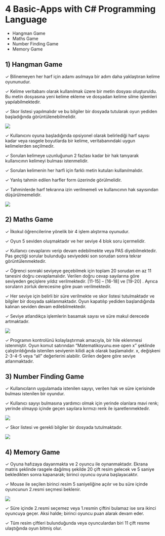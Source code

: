 # 4 Basic-Apps with C# Programming Language

- Hangman Game
- Maths Game
- Number Finding Game
- Memory Game


## 1) Hangman Game
✓ Bilinemeyen her harf için adamı asılmaya bir adım daha yaklaştıran kelime oyununudur.

✓ Kelime veritabanı olarak kullanılmak üzere bir metin dosyası oluşturuldu. Bu metin
dosyasına yeni kelime ekleme ve dosyadan kelime silme işlemleri yapılabilmektedir.

✓ Skor listesi yapılmalıdır ve bu bilgiler bir dosyada tutularak oyun yediden başladığında
görüntülenebilmelidir.

![](https://github.com/unalsemih/repo-images/blob/master/hangman-home.png?raw=true)

✓ Kullanıcını oyuna başladığında opsiyonel olarak belirlediği harf sayısı kadar veya
rasgele boyutlarda bir kelime, veritabanındaki uygun kelimelerden seçilmedir.

✓ Sorulan kelimeye uzunluğunun 2 fazlası kadar bir hak tanıyarak kullanıcının kelimeyi
bulması istenmelidir.

✓ Sorulan kelimenin her harfi için farklı metin kutuları kullanılmalıdır.

✓ Yanlış tahmin edilen harfler form üzerinde görülmelidir.

✓ Tahminlerde harf tekrarına izin verilmemeli ve kullanıcının hak sayısından
düşürülmemelidir.

![](https://github.com/unalsemih/repo-images/blob/master/hangman-game.png?raw=true)


## 2) Maths Game
✓ İlkokul öğrencilerine yönelik bir 4 işlem alıştırma oyunudur.

✓ Oyun 5 seviden oluşmaktadır ve her seviye 4 blok soru içermelidir.

✓ Kullanıcı cevaplarını verip devam edebilmekte veya PAS diyebilmektedir. Pas geçtiği sorular bulunduğu seviyedeki son
sorudan sonra tekrar görüntülenmektedir. 

✓ Öğrenci sonraki seviyeye geçebilmek için toplam 20 sorudan en az 11 tanesini doğru
cevaplamalıdır. Verilen doğru cevap sayılarına göre seviyeden geçişlere yıldız
verilmektedir. [11-15] – [16-18] ve [19-20] . Ayrıca soruların zorluk
derecesine göre puan verilmektedir.

✓ Her seviye için belirli bir süre verilmekte ve skor listesi tutulmaktadır ve bilgiler bir
dosyada saklanmaktadır. Oyun kapatılıp yediden başlandığında kalınan seviden devam
edilebilmektedir.

✓ Seviye atlandıkça işlemlerin basamak sayısı ve süre makul derecede artmaktadır. 

![](https://github.com/unalsemih/repo-images/blob/master/mathgame.png?raw=true)

✓ Programın kontrolünü kolaylaştırmak amacıyla, bir hile eklenmesi istenmiştir. Oyun komut satırından “Matematikoyunu.exe open x” şeklinde çalıştırıldığında istenilen seviyenin kilidi açık olarak başlamalıdır. x, değişkeni 2-3-4-5 veya “all”
değerlerini alabilir. Girilen değere göre seviye atlanmaktadır.

## 3) Number Finding Game
✓ Kullanıcıların uygulamada istenilen sayıyı, verilen hak ve süre içerisinde bulması istenilen bir oyundur.

✓ Kullanıcı sayıyı bulmasına yardımcı olmak için yerinde olanlara mavi renk; yerinde
olmayıp içinde geçen sayılara kırmızı renk ile işaretlenmektedir.

![](https://github.com/unalsemih/repo-images/blob/master/numbergame.png?raw=true)

✓ Skor listesi ve gerekli bilgiler bir dosyada tutulmaktadır.

![](https://github.com/unalsemih/repo-images/blob/master/numbergameGiris.png?raw=true)



## 4) Memory Game
✓ Oyuna hafızaya dayanmakta ve 2 oyuncu ile oynanmaktadır. Ekrana matris şeklinde
rasgele dağılmış şekilde 20 çift resim gelecek ve 5 saniye bekledikten sonra kapanarak;
birinci oyuncu oyuna başlayacaktır.

✓ Mouse ile seçilen birinci resim 5 saniyeliğine açılır ve bu süre içinde oyuncunun 2.resmi
seçmesi beklenir.

![](https://github.com/unalsemih/repo-images/blob/master/memorygame.png?raw=true)

✓ Süre içinde 2.resmi seçemez veya 1.resmin çiftini bulamaz ise sıra ikinci oyuncuya
geçer. Aksi halde; birinci oyuncu puan alarak devam eder.

✓ Tüm resim çiftleri bulunduğunda veya oyunculardan biri 11 çift resme ulaştığında oyun
bitmiş olur.

